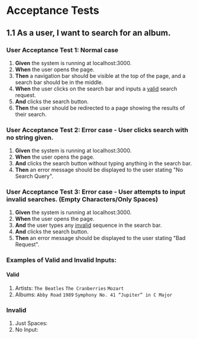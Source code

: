 # Acceptance Tests

## 1.1 As a user, I want to search for an album.

### User Acceptance Test 1: Normal case

1. **Given** the system is running at localhost:3000.
2. **When** the user opens the page.
3. **Then** a navigation bar should be visible at the top of the page, and a search bar should be in the middle.
4. **When** the user clicks on the search bar and inputs a [valid](#Valid) search request.
5. **And** clicks the search button.
6. **Then** the user should be redirected to a page showing the results of their search.

### User Acceptance Test 2: Error case - User clicks search with no string given.

1. **Given** the system is running at localhost:3000.
2. **When** the user opens the page.
3. **And** clicks the search button without typing anything in the search bar.
4. **Then** an error message should be displayed to the user stating "No Search Query".

### User Acceptance Test 3: Error case - User attempts to input invalid searches. (Empty Characters/Only Spaces)

1. **Given** the system is running at localhost:3000.
2. **When** the user opens the page.
3. **And** the user types any [invalid](#Invalid) sequence in the search bar.
4. **And** clicks the search button.
5. **Then** an error message should be displayed to the user stating "Bad Request".


### Examples of Valid and Invalid Inputs:
#### Valid
1. Artists: ```The Beatles``` ```The Cranberries``` ```Mozart```
2. Albums: ```Abby Road``` ```1989``` ```Symphony No. 41 “Jupiter” in C Major```

### Invalid
1. Just Spaces: ``` ```
2. No Input: ```‎‎```
